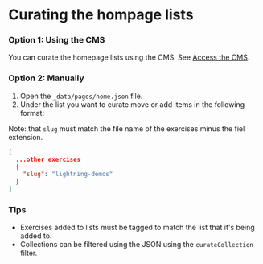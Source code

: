 # Curating the hompage lists

### Option 1: Using the CMS

You can curate the homepage lists using the CMS. See [Access the CMS](https://github.com/thoughtbot/design-sprint-guide#access-the-cms).

### Option 2: Manually

1. Open the `_data/pages/home.json` file.
2. Under the list you want to curate move or add items in the following format:

Note: that `slug` must match the file name of the exercises minus the fiel extension.

```json
[
  ...other exercises
  {
    "slug": "lightning-demos"
  }
]
```

### Tips

- Exercises added to lists must be tagged to match the list that it's being added to.
- Collections can be filtered using the JSON using the `curateCollection` filter.


